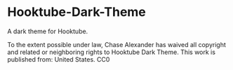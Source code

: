 # Hooktube-Dark-Theme
A dark theme for Hooktube.

To the extent possible under law, Chase Alexander has waived all copyright and related or neighboring rights to Hooktube Dark Theme.
This work is published from: United States. 
CC0
